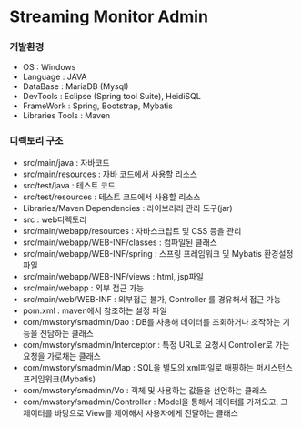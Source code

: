 # Streaming Monitor Admin #


### 개발환경 ###

* OS : Windows
* Language : JAVA 
* DataBase : MariaDB (Mysql) 
* DevTools : Eclipse (Spring tool Suite), HeidiSQL
* FrameWork : Spring, Bootstrap, Mybatis
* Libraries Tools : Maven

### 디렉토리 구조 ###

* src/main/java : 자바코드
* src/main/resources : 자바 코드에서 사용할 리소스
* src/test/java : 테스트 코드
* src/test/resources : 테스트 코드에서 사용할 리소스
* Libraries/Maven Dependencies : 라이브러리 관리 도구(jar)
* src : web디렉토리
* src/main/webapp/resources : 자바스크립트 및 CSS 등을 관리
* src/main/webapp/WEB-INF/classes : 컴파일된 클래스
* src/main/webapp/WEB-INF/spring : 스프링 프레임워크 및 Mybatis 환경설정 파일
* src/main/webapp/WEB-INF/views : html, jsp파일
* src/main/webapp : 외부 접근 가능
* src/main/web/WEB-INF : 외부접근 불가, Controller 를 경유해서 접근 가능
* pom.xml : maven에서 참조하는 설정 파일
* com/mwstory/smadmin/Dao : DB를 사용해 데이터를 조회하거나 조작하는 기능을 전담하는 클래스
* com/mwstory/smadmin/Interceptor : 특정 URL로 요청시 Controller로 가는 요청을 가로채는 클래스
* com/mwstory/smadmin/Map : SQL을 별도의 xml파일로 매핑하는 퍼시스턴스 프레임워크(Mybatis)
* com/mwstory/smadmin/Vo : 객체 및 사용하는 값들을 선언하는 클래스
* com/mwstory/smadmin/Controller : Model을 통해서 데이터를 가져오고, 그 제이터를 바탕으로 View를 제어해서 사용자에게 전달하는 클래스
